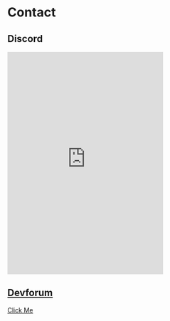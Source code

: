 # Contact

## Discord

<iframe src="https://discord.com/widget?id=799233642408181800&theme=dark" width="350" height="500" allowtransparency="true" frameborder="0" sandbox="allow-popups allow-popups-to-escape-sandbox allow-same-origin allow-scripts"></iframe>

## <a href="https://devforum.roblox.com/u/18geeo_testing/">Devforum</a> 
<a href="https://devforum.roblox.com/u/18geeo_testing/">Click Me</a>